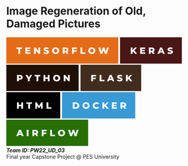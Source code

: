 # Image Regeneration of Old, Damaged Pictures
![***Tensorflow |***](-tensorflow.svg)
![***Keras |***](-keras.svg)
![***Python |***](-python.svg) 
![***Flask |***](-flask.svg)
![***HTML |***](-html.svg) 
![***Docker |***](-docker.svg)
![***Apache Airflow***](-airflow(2).svg) \
***Team ID: PW22_UD_03*** \
Final year Capstone Project @ PES University
